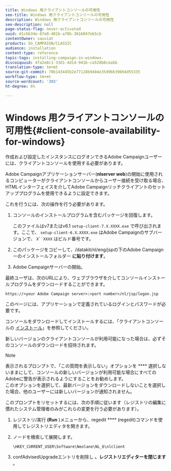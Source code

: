 ```yaml
---
title: Windows 用クライアントコンソールの可用性
seo-title: Windows 用クライアントコンソールの可用性
description: Windows 用クライアントコンソールの可用性
seo-description: null
page-status-flag: never-activated
uuid: d1cbb34e-87e0-481b-a78b-3616047eb5cb
contentOwner: sauviat
products: SG_CAMPAIGN/CLASSIC
audience: installation
content-type: reference
topic-tags: installing-campaign-in-windows-
discoiquuid: 4fa2e8c1-33d1-4d14-941b-ca528b8ceabb
translation-type: tm+mt
source-git-commit: 70b143445b2e77128b9404e35d96b39694d55335
workflow-type: tm+mt
source-wordcount: '303'
ht-degree: 6%

---
```



# Windows 用クライアントコンソールの可用性{#client-console-availability-for-windows}

作成および設定したインスタンスにログオンできるAdobe Campaignユーザーには、クライアントコンソールを使用する必要があります。

Adobe Campaignアプリケーションサーバー(**nlserver web**)の開始に使用されるコンピューターがクライアントコンソールからユーザー接続を受け取る場合、HTMLインターフェイスを介してAdobe Campaignリッチクライアントのセットアッププログラムを使用できるように設定できます。

これを行うには、次の操作を行う必要があります。

1. コンソールのインストールプログラムを含むパッケージを回復します。

   このファイルはv7またはv6.1 `setup-client-7.X.XXXX.exe` で呼び出されます。ここで、 `setup-client-6.X.XXXX.exe` はAdobe Campaignのサブバージョンで、 `X``XXXX` はビルド番号です。

1. このパッケージをコピーして、/datakit/nl/eng/jspの下のAdobe Campaignーのインストールフォルダー **に貼り付けます**。
1. Adobe Campaignサーバーの開始。

最終ユーザは、次のURLにより、ウェブブラウザを介してコンソールインストールプログラムをダウンロードすることができます。

```
https://<your Adobe Campaign server>:>port number>/nl/jsp/logon.jsp
```

このページには、アプリケーションで定義されているログインとパスワードが必要です。

コンソールをダウンロードしてインストールするには、「クライアントコンソールの [インストール](../../installation/using/installing-the-client-console.md)」を参照してください。

新しいバージョンのクライアントコンソールが利用可能になった場合は、必ずそのコンソールのダウンロードを招待されます。

>[!NOTE]
>
>表示されるプロンプトで、「この質問を表示しない」オプションを **** 選択しないままにして、コンソールの新しいバージョンが利用可能な場合にすべてのAdobeに警告が表示されるようにすることをお勧めします。\
>このオプションを選択して、最新バージョンをダウンロードしないことを選択した場合、他のユーザーには新しいバージョンが通知されません。

このプロンプトをリセットするには、次の手順に従います（レジストリの編集に慣れたシステム管理者のみがこれらの変更を行う必要があります）。

1. レジストリ/実行 **(Run** )メニューから、regedit **** (regedit)コマンドを使用してレジストリエディタを開きます。
1. ノードを検索して展開します。

   ```
   \HKEY_CURRENT_USER\Software\Neolane\NL_6\nlclient
   ```

1. confAdvisedUpgradeエントリを削除し **、レジストリエディターを閉じます** 。

